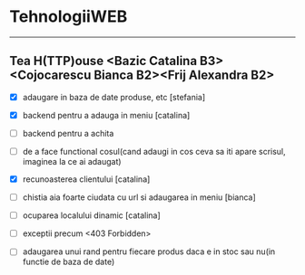 # TehnologiiWEB
-----------------------

Tea H(TTP)ouse &lt;Bazic Catalina B3>&lt;Cojocarescu Bianca B2>&lt;Frij Alexandra B2>
------------------------

- [x] adaugare in baza de date produse, etc [stefania]
- [x] backend pentru a adauga in meniu [catalina]
- [ ] backend pentru a achita
- [ ] de a face functional cosul(cand adaugi in cos ceva sa iti apare scrisul, imaginea la ce ai adaugat)
- [x] recunoasterea clientului [catalina]
- [ ] chistia aia foarte ciudata cu url si adaugarea in meniu [bianca]
- [ ] ocuparea localului dinamic [catalina]
- [ ] exceptii precum <403 Forbidden>
- [ ] adaugarea unui rand pentru fiecare produs daca e in stoc sau nu(in functie de baza de date)

